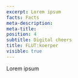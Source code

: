 ```yaml
---
excerpt: Lorem ipsum
facts: Facts
meta-description:
meta-title:
position: 4
subtitle: Digital cheers
title: FLUT:koerper
visible: true
---
```


Lorem ipsum
